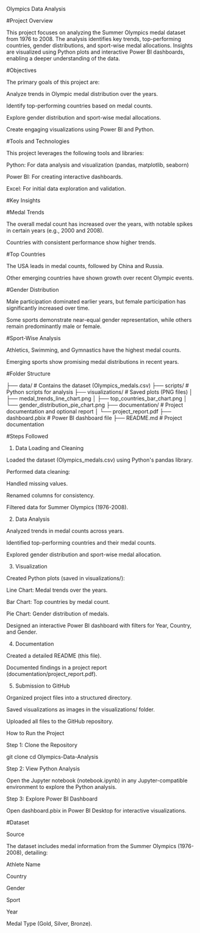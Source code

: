 Olympics Data Analysis

#Project Overview

This project focuses on analyzing the Summer Olympics medal dataset from 1976 to 2008. The analysis identifies key trends, top-performing countries, gender distributions, and sport-wise medal allocations. Insights are visualized using Python plots and interactive Power BI dashboards, enabling a deeper understanding of the data.

#Objectives

The primary goals of this project are:

Analyze trends in Olympic medal distribution over the years.

Identify top-performing countries based on medal counts.

Explore gender distribution and sport-wise medal allocations.

Create engaging visualizations using Power BI and Python.

#Tools and Technologies

This project leverages the following tools and libraries:

Python: For data analysis and visualization (pandas, matplotlib, seaborn)

Power BI: For creating interactive dashboards.

Excel: For initial data exploration and validation.

#Key Insights

#Medal Trends

The overall medal count has increased over the years, with notable spikes in certain years (e.g., 2000 and 2008).

Countries with consistent performance show higher trends.

#Top Countries

The USA leads in medal counts, followed by China and Russia.

Other emerging countries have shown growth over recent Olympic events.

#Gender Distribution

Male participation dominated earlier years, but female participation has significantly increased over time.

Some sports demonstrate near-equal gender representation, while others remain predominantly male or female.

#Sport-Wise Analysis

Athletics, Swimming, and Gymnastics have the highest medal counts.

Emerging sports show promising medal distributions in recent years.

#Folder Structure

├── data/                    # Contains the dataset (Olympics_medals.csv)
├── scripts/                 # Python scripts for analysis
├── visualizations/          # Saved plots (PNG files)
│   ├── medal_trends_line_chart.png
│   ├── top_countries_bar_chart.png
│   └── gender_distribution_pie_chart.png
├── documentation/           # Project documentation and optional report
│   └── project_report.pdf
├── dashboard.pbix           # Power BI dashboard file
├── README.md                # Project documentation

#Steps Followed

1. Data Loading and Cleaning

Loaded the dataset (Olympics_medals.csv) using Python's pandas library.

Performed data cleaning:

Handled missing values.

Renamed columns for consistency.

Filtered data for Summer Olympics (1976-2008).

2. Data Analysis

Analyzed trends in medal counts across years.

Identified top-performing countries and their medal counts.

Explored gender distribution and sport-wise medal allocation.

3. Visualization

Created Python plots (saved in visualizations/):

Line Chart: Medal trends over the years.

Bar Chart: Top countries by medal count.

Pie Chart: Gender distribution of medals.

Designed an interactive Power BI dashboard with filters for Year, Country, and Gender.

4. Documentation

Created a detailed README (this file).

Documented findings in a project report (documentation/project_report.pdf).

5. Submission to GitHub

Organized project files into a structured directory.

Saved visualizations as images in the visualizations/ folder.

Uploaded all files to the GitHub repository.

How to Run the Project

Step 1: Clone the Repository

git clone <repository-url>
cd Olympics-Data-Analysis

Step 2: View Python Analysis

Open the Jupyter notebook (notebook.ipynb) in any Jupyter-compatible environment to explore the Python analysis.

Step 3: Explore Power BI Dashboard

Open dashboard.pbix in Power BI Desktop for interactive visualizations.

#Dataset

Source

The dataset includes medal information from the Summer Olympics (1976-2008), detailing:

Athlete Name

Country

Gender

Sport

Year

Medal Type (Gold, Silver, Bronze).

